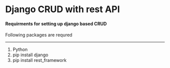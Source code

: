 # Django CRUD with rest API
<h4> Requirments for setting up django based CRUD </h4>
<p>Following packages are requred</p>
<hr>
<ol>
  <li> Python </li>
  <li> pip install django </li>
  <li> pip install rest_framework </li>
</ol>




